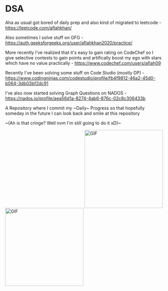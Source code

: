 # DSA

Aha as usual got bored of daily prep and also kind of migrated to leetcode - https://leetcode.com/aflahkhan/

Also sometimes I solve stuff on GFG - https://auth.geeksforgeeks.org/user/aflahkhan2020/practice/ 

More recently I've realized that it's easy to gain rating on CodeChef so I give selective contests to gain points and artifically boost my ego with stars which have no value practically - https://www.codechef.com/users/aflah09

Recently I've been solving some stuff on Code Studio (mostly DP) - https://www.codingninjas.com/codestudio/profile/fb4f9812-46a2-45d0-b064-3db03bf2dc91

I've also now started solving Graph Questions on NADOS - https://nados.io/profile/aea56d1a-8274-4ab6-876c-02c8c306433b

A Repository where I commit my ~Daily~ Progress so that hopefully someday in the future I can look back and smile at this repository 

~(Ah is that cringe? Well nvm I'm still going to do it xD)~

<img align="right" alt="GIF" src="https://c.tenor.com/V7-gVNsD2EAAAAAC/michael-scott-the-office.gif" width="250"/>
<img align="left" alt="GIF" src="https://c.tenor.com/UZJd1pjj4NMAAAAC/surprised-pikachu.gif" width="250"/>

